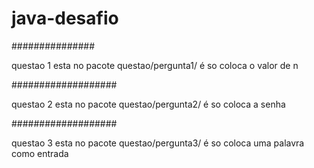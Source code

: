 # java-desafio
 
 ###############
 
 
 questao 1 
 esta no pacote questao/pergunta1/ 
 é so coloca o valor de n 
 
 ###################
 
 
 
  questao 2
 esta no pacote questao/pergunta2/
 é so coloca a senha
 
 ###################
 
 
 
  questao 3
 esta no pacote questao/pergunta3/
 é so coloca uma palavra como entrada
 
 
